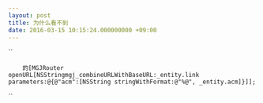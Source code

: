```yaml
---
layout: post
title: 为什么看不到
date: 2016-03-15 10:15:24.000000000 +09:00
---
```

``

		的[MGJRouter openURL[NSStringmgj_combineURLWithBaseURL:_entity.link parameters:@{@"acm":[NSString stringWithFormat:@"%@", _entity.acm]}]];
		
``